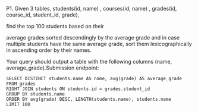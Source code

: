 P1. Given 3 tables, students(id, name) , courses(id, name) , grades(id, course_id, student_id, grade), 

find the top 100 students based on their 

average grades sorted descendingly by the average grade and in case multiple students have the same average grade, 
sort them lexicographically in ascending order by their names. 

Your query should output a table with the following columns (name, average_grade).Submission endpoint:
```
SELECT DISTINCT students.name AS name, avg(grade) AS average_grade FROM grades
RIGHT JOIN students ON students.id = grades.student_id
GROUP BY students.name
ORDER BY avg(grade) DESC, LENGTH(students.name), students.name
LIMIT 100
```
